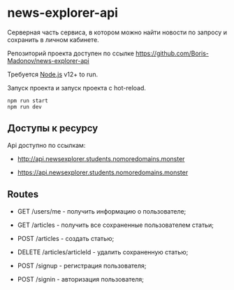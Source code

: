 # news-explorer-api

Серверная часть сервиса, в котором можно найти новости по запросу и сохранить в личном кабинете.

Репозиторий проекта доступен по ссылке <https://github.com/Boris-Madonov/news-explorer-api>

Требуется [Node.js](https://nodejs.org/) v12+ to run.

Запуск проекта и запуск проекта с hot-reload.

    npm run start
    npm run dev

## Доступы к ресурсу

Api доступно по ссылкам:

* <http://api.newsexplorer.students.nomoredomains.monster>

* <https://api.newsexplorer.students.nomoredomains.monster>

## Routes

* GET /users/me - получить информацию о пользователе;

* GET /articles - получить все сохраненные пользователем статьи;

* POST /articles - создать статью;

* DELETE /articles/articleId - удалить сохраненную статью;

* POST /signup - регистрация пользователя;

* POST /signin - авторизация пользователя;
